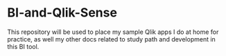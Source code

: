 # BI-and-Qlik-Sense
This repository will be used to place my sample Qlik apps I do at home for practice, as well my other docs related to study path and development in this BI tool.
